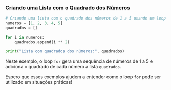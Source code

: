 ### Criando uma Lista com o Quadrado dos Números

```python
# Criando uma lista com o quadrado dos números de 1 a 5 usando um loop for
numeros = [1, 2, 3, 4, 5]
quadrados = []

for i in numeros:
    quadrados.append(i ** 2)

print("Lista com quadrados dos números:", quadrados)
```

Neste exemplo, o loop `for` gera uma sequência de números de 1 a 5 e adiciona o quadrado de cada número à lista `quadrados`.

Espero que esses exemplos ajudem a entender como o loop `for` pode ser utilizado em situações práticas!